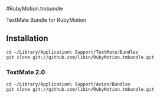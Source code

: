#RubyMotion.tmbundle

TextMate Bundle for RubyMotion

## Installation

```shell
cd ~/Library/Application\ Support/TextMate/Bundles
git clone git://github.com/libin/RubyMotion.tmbundle.git
```

### TextMate 2.0
```shell
cd ~/Library/Application\ Support/Avian/Bundles
git clone git://github.com/libin/RubyMotion.tmbundle.git
```
